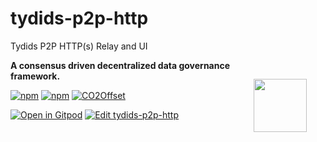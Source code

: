 # tydids-p2p-http
Tydids P2P HTTP(s) Relay and UI

<a href="https://stromdao.de/" target="_blank" title="STROMDAO - Digital Energy Infrastructure"><img src="./static/stromdao.png" align="right" height="85px" hspace="30px" vspace="30px"></a>

**A consensus driven decentralized data governance framework.**

[![npm](https://img.shields.io/npm/dt/tydids-p2p-http.svg)](https://www.npmjs.com/package/tydids-p2p-http)
[![npm](https://img.shields.io/npm/v/tydids-p2p-http.svg)](https://www.npmjs.com/package/tydids-p2p-http)
[![CO2Offset](https://api.corrently.io/v2.0/ghgmanage/statusimg?host=tydids-p2p-http&svg=1)](https://co2offset.io/badge.html?host=tydids-p2p-http)

[![Open in Gitpod](https://gitpod.io/button/open-in-gitpod.svg)](https://gitpod.io/#https://github.com/energychain/tydids-p2p-http)
[![Edit tydids-p2p-http](https://codesandbox.io/static/img/play-codesandbox.svg)](https://codesandbox.io/s/tydids-p2p-http-q987k0?fontsize=14&hidenavigation=1&theme=dark)
